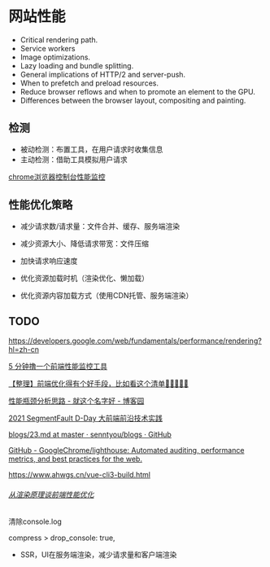 # 网站性能

- Critical rendering path.
- Service workers
- Image optimizations.
- Lazy loading and bundle splitting.
- General implications of HTTP/2 and server-push.
- When to prefetch and preload resources.
- Reduce browser reflows and when to promote an element to the GPU.
- Differences between the browser layout, compositing and painting.



## 检测

- 被动检测：布置工具，在用户请求时收集信息
- 主动检测：借助工具模拟用户请求

[chrome浏览器控制台性能监控](https://blog.csdn.net/zemprogram/article/details/104557947)

## 性能优化策略

- 减少请求数/请求量：文件合并、缓存、服务端渲染
- 减少资源大小、降低请求带宽：文件压缩

- 加快请求响应速度
- 优化资源加载时机（渲染优化、懒加载）
- 优化资源内容加载方式（使用CDN托管、服务端渲染）

## TODO

https://developers.google.com/web/fundamentals/performance/rendering?hl=zh-cn

[5 分钟撸一个前端性能监控工具](https://juejin.cn/post/6844903662020460552)

[【整理】前端优化得有个好手段，比如看这个清单🍑🍒🍓🍆🌽](https://segmentfault.com/a/1190000022014372)

[性能瓶颈分析思路 - 就这个名字好 - 博客园](https://www.cnblogs.com/unknows/p/11282713.html)

[2021 SegmentFault D-Day 大前端前沿技术实践](https://segmentfault.com/a/1190000040435530)

[blogs/23.md at master · senntyou/blogs · GitHub](https://github.com/senntyou/blogs/blob/master/web-advance/23.md)

[GitHub - GoogleChrome/lighthouse: Automated auditing, performance metrics, and best practices for the web.](https://github.com/GoogleChrome/lighthouse)

https://www.ahwgs.cn/vue-cli3-build.html

###### [从渲染原理谈前端性能优化](https://segmentfault.com/a/1190000019504744)

清除console.log 

compress > drop_console: true,





- SSR，UI在服务端渲染，减少请求量和客户端渲染
